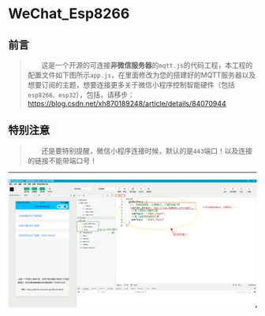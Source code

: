 
# WeChat_Esp8266

## 前言

 > &nbsp; &nbsp; &nbsp; &nbsp;这是一个开源的可连接**非微信服务器**的```mqtt.js```的代码工程，本工程的配置文件如下图所示```app.js```，在里面修改为您的搭建好的MQTT服务器以及想要订阅的主题，想要连接更多关于微信小程序控制智能硬件（包括```esp8266、esp32```），包括，请移步：https://blog.csdn.net/xh870189248/article/details/84070944
 
 ## 特别注意
 
  > &nbsp; &nbsp; &nbsp; &nbsp;还是要特别提醒，微信小程序连接时候，默认的是```443```端口！以及连接的链接不能带端口号！
 
 
 ---------------------------
 
 ![Alt text](png/project.png)
